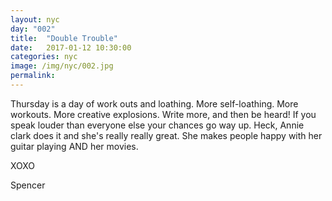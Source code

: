 ```yaml
---
layout: nyc
day: "002"
title:  "Double Trouble"
date:   2017-01-12 10:30:00
categories: nyc
image: /img/nyc/002.jpg
permalink:
---
```

Thursday is a day of work outs and loathing. More self-loathing. More workouts. More creative explosions. Write more, and then be heard! If you speak louder than everyone else your chances go way up. Heck, Annie clark does it and she's really really great. She makes people happy with her guitar playing AND her movies.



XOXO

Spencer
